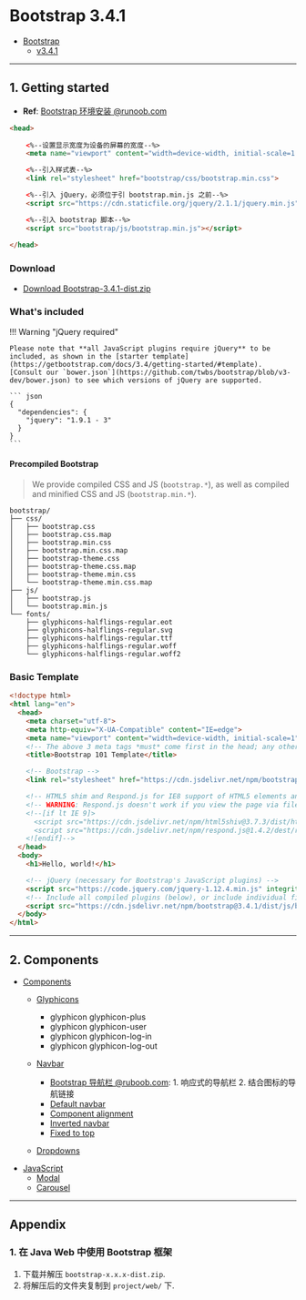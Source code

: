 # Bootstrap 3.4.1

-   [Bootstrap](https://getbootstrap.com/)
    -   [v3.4.1](https://getbootstrap.com/docs/3.4/)

---

## 1. Getting started

-   **Ref**: [Bootstrap 环境安装 @runoob.com](https://www.runoob.com/bootstrap/bootstrap-environment-setup.html)

``` html title="配置 Bootstrap 环境"
<head>
  
    <%--设置显示宽度为设备的屏幕的宽度--%>
    <meta name="viewport" content="width=device-width, initial-scale=1.0">

    <%--引入样式表--%>
    <link rel="stylesheet" href="bootstrap/css/bootstrap.min.css">

    <%--引入 jQuery，必须位于引 bootstrap.min.js 之前--%>
    <script src="https://cdn.staticfile.org/jquery/2.1.1/jquery.min.js"></script>

    <%--引入 bootstrap 脚本--%>
    <script src="bootstrap/js/bootstrap.min.js"></script>
      
</head>
```

### Download

-   [Download Bootstrap-3.4.1-dist.zip](https://github.com/twbs/bootstrap/releases/download/v3.4.1/bootstrap-3.4.1-dist.zip)

### What's included

!!! Warning "jQuery required"

    Please note that **all JavaScript plugins require jQuery** to be included, as shown in the [starter template](https://getbootstrap.com/docs/3.4/getting-started/#template). [Consult our `bower.json`](https://github.com/twbs/bootstrap/blob/v3-dev/bower.json) to see which versions of jQuery are supported.
    
    ``` json
    {
      "dependencies": {
        "jquery": "1.9.1 - 3"
      }
    }
    ```

#### Precompiled Bootstrap

>   We provide compiled CSS and JS (`bootstrap.*`), as well as compiled and minified CSS and JS (`bootstrap.min.*`).

```
bootstrap/
├── css/
│   ├── bootstrap.css
│   ├── bootstrap.css.map
│   ├── bootstrap.min.css
│   ├── bootstrap.min.css.map
│   ├── bootstrap-theme.css
│   ├── bootstrap-theme.css.map
│   ├── bootstrap-theme.min.css
│   └── bootstrap-theme.min.css.map
├── js/
│   ├── bootstrap.js
│   └── bootstrap.min.js
└── fonts/
    ├── glyphicons-halflings-regular.eot
    ├── glyphicons-halflings-regular.svg
    ├── glyphicons-halflings-regular.ttf
    ├── glyphicons-halflings-regular.woff
    └── glyphicons-halflings-regular.woff2
```

### Basic Template

``` html
<!doctype html>
<html lang="en">
  <head>
    <meta charset="utf-8">
    <meta http-equiv="X-UA-Compatible" content="IE=edge">
    <meta name="viewport" content="width=device-width, initial-scale=1">
    <!-- The above 3 meta tags *must* come first in the head; any other head content must come *after* these tags -->
    <title>Bootstrap 101 Template</title>

    <!-- Bootstrap -->
    <link rel="stylesheet" href="https://cdn.jsdelivr.net/npm/bootstrap@3.4.1/dist/css/bootstrap.min.css" integrity="sha384-HSMxcRTRxnN+Bdg0JdbxYKrThecOKuH5zCYotlSAcp1+c8xmyTe9GYg1l9a69psu" crossorigin="anonymous">

    <!-- HTML5 shim and Respond.js for IE8 support of HTML5 elements and media queries -->
    <!-- WARNING: Respond.js doesn't work if you view the page via file:// -->
    <!--[if lt IE 9]>
      <script src="https://cdn.jsdelivr.net/npm/html5shiv@3.7.3/dist/html5shiv.min.js"></script>
      <script src="https://cdn.jsdelivr.net/npm/respond.js@1.4.2/dest/respond.min.js"></script>
    <![endif]-->
  </head>
  <body>
    <h1>Hello, world!</h1>

    <!-- jQuery (necessary for Bootstrap's JavaScript plugins) -->
    <script src="https://code.jquery.com/jquery-1.12.4.min.js" integrity="sha384-nvAa0+6Qg9clwYCGGPpDQLVpLNn0fRaROjHqs13t4Ggj3Ez50XnGQqc/r8MhnRDZ" crossorigin="anonymous"></script>
    <!-- Include all compiled plugins (below), or include individual files as needed -->
    <script src="https://cdn.jsdelivr.net/npm/bootstrap@3.4.1/dist/js/bootstrap.min.js" integrity="sha384-aJ21OjlMXNL5UyIl/XNwTMqvzeRMZH2w8c5cRVpzpU8Y5bApTppSuUkhZXN0VxHd" crossorigin="anonymous"></script>
  </body>
</html>
```



---

## 2. Components

-   [Components](https://getbootstrap.com/docs/3.4/components/)
    -   [Glyphicons](https://getbootstrap.com/docs/3.4/components/#glyphicons)
        -   glyphicon glyphicon-plus
        -   glyphicon glyphicon-user
        -   glyphicon glyphicon-log-in
        -   glyphicon glyphicon-log-out

    -   [Navbar](https://getbootstrap.com/docs/3.4/components/#navbar)
        -   [Bootstrap 导航栏 @ruboob.com](https://www.runoob.com/bootstrap/bootstrap-navbar.html): 1. 响应式的导航栏 2. 结合图标的导航链接
        -   [Default navbar](https://getbootstrap.com/docs/3.4/components/#navbar-default)
        -   [Component alignment](https://getbootstrap.com/docs/3.4/components/#navbar-component-alignment)
        -   [Inverted navbar](https://getbootstrap.com/docs/3.4/components/#navbar-inverted)
        -   [Fixed to top](https://getbootstrap.com/docs/3.4/components/#navbar-fixed-top)
    -   [Dropdowns](https://getbootstrap.com/docs/3.4/components/#dropdowns)
-   [JavaScript](https://getbootstrap.com/docs/3.4/javascript/)
    -   [Modal](https://getbootstrap.com/docs/3.4/javascript/#modals)
    -   [Carousel](https://getbootstrap.com/docs/3.4/javascript/#carousel)

---

## Appendix

### 1. 在 Java Web 中使用 Bootstrap 框架

1.   下载并解压 `bootstrap-x.x.x-dist.zip`.
2.   将解压后的文件夹复制到 `project/web/` 下.
